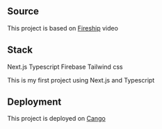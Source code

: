 ## Source

This project is based on [Fireship](https://www.youtube.com/watch?v=zQyrwxMPm88&t=104s) video

## Stack

Next.js Typescript
Firebase
Tailwind css

This is my first project using Next.js and Typescript

## Deployment

This project is deployed on [Cango](https://www.cango.vercel.app)
